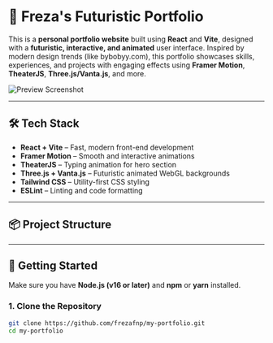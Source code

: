 # 🚀 Freza's Futuristic Portfolio

This is a **personal portfolio website** built using **React** and **Vite**, designed with a **futuristic, interactive, and animated** user interface. Inspired by modern design trends (like bybobyy.com), this portfolio showcases skills, experiences, and projects with engaging effects using **Framer Motion**, **TheaterJS**, **Three.js/Vanta.js**, and more.

![Preview Screenshot](./preview.png) <!-- Optional: add screenshot here -->

---

## 🛠 Tech Stack

- **React + Vite** – Fast, modern front-end development
- **Framer Motion** – Smooth and interactive animations
- **TheaterJS** – Typing animation for hero section
- **Three.js + Vanta.js** – Futuristic animated WebGL backgrounds
- **Tailwind CSS** – Utility-first CSS styling
- **ESLint** – Linting and code formatting

---

## 📦 Project Structure


---

## 🚀 Getting Started

Make sure you have **Node.js (v16 or later)** and **npm** or **yarn** installed.

### 1. Clone the Repository

```bash
git clone https://github.com/frezafnp/my-portfolio.git
cd my-portfolio
